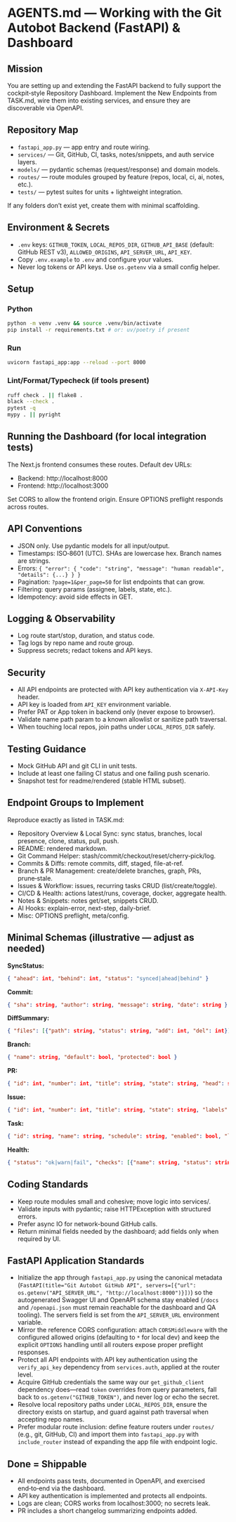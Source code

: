 # AGENTS.md — Working with the Git Autobot Backend (FastAPI) & Dashboard

## Mission

You are setting up and extending the FastAPI backend to fully support the cockpit‑style Repository Dashboard. Implement the New Endpoints from TASK.md, wire them into existing services, and ensure they are discoverable via OpenAPI.

## Repository Map

- `fastapi_app.py` — app entry and route wiring.
- `services/` — Git, GitHub, CI, tasks, notes/snippets, and auth service layers.
- `models/` — pydantic schemas (request/response) and domain models.
- `routes/` — route modules grouped by feature (repos, local, ci, ai, notes, etc.).
- `tests/` — pytest suites for units + lightweight integration.

If any folders don’t exist yet, create them with minimal scaffolding.

## Environment & Secrets

- `.env` keys: `GITHUB_TOKEN`, `LOCAL_REPOS_DIR`, `GITHUB_API_BASE` (default: GitHub REST v3), `ALLOWED_ORIGINS`, `API_SERVER_URL`, `API_KEY`.
- Copy `.env.example` to `.env` and configure your values.
- Never log tokens or API keys. Use `os.getenv` via a small config helper.

## Setup

### Python

```bash
python -m venv .venv && source .venv/bin/activate
pip install -r requirements.txt # or: uv/poetry if present
```

### Run

```bash
uvicorn fastapi_app:app --reload --port 8000
```

### Lint/Format/Typecheck (if tools present)

```bash
ruff check . || flake8 .
black --check .
pytest -q
mypy . || pyright
```

## Running the Dashboard (for local integration tests)

The Next.js frontend consumes these routes. Default dev URLs:

- Backend: http://localhost:8000
- Frontend: http://localhost:3000

Set CORS to allow the frontend origin. Ensure OPTIONS preflight responds across routes.

## API Conventions

- JSON only. Use pydantic models for all input/output.
- Timestamps: ISO‑8601 (UTC). SHAs are lowercase hex. Branch names are strings.
- Errors: `{ "error": { "code": "string", "message": "human readable", "details": {...} } }`
- Pagination: `?page=1&per_page=50` for list endpoints that can grow.
- Filtering: query params (assignee, labels, state, etc.).
- Idempotency: avoid side effects in GET.

## Logging & Observability

- Log route start/stop, duration, and status code.
- Tag logs by repo name and route group.
- Suppress secrets; redact tokens and API keys.

## Security

- All API endpoints are protected with API key authentication via `X-API-Key` header.
- API key is loaded from `API_KEY` environment variable.
- Prefer PAT or App token in backend only (never expose to browser).
- Validate name path param to a known allowlist or sanitize path traversal.
- When touching local repos, join paths under `LOCAL_REPOS_DIR` safely.

## Testing Guidance

- Mock GitHub API and git CLI in unit tests.
- Include at least one failing CI status and one failing push scenario.
- Snapshot test for readme/rendered (stable HTML subset).

## Endpoint Groups to Implement

Reproduce exactly as listed in TASK.md:

- Repository Overview & Local Sync: sync status, branches, local presence, clone, status, pull, push.
- README: rendered markdown.
- Git Command Helper: stash/commit/checkout/reset/cherry‑pick/log.
- Commits & Diffs: remote commits, diff, staged, file-at-ref.
- Branch & PR Management: create/delete branches, graph, PRs, prune‑stale.
- Issues & Workflow: issues, recurring tasks CRUD (list/create/toggle).
- CI/CD & Health: actions latest/runs, coverage, docker, aggregate health.
- Notes & Snippets: notes get/set, snippets CRUD.
- AI Hooks: explain-error, next-step, daily-brief.
- Misc: OPTIONS preflight, meta/config.

## Minimal Schemas (illustrative — adjust as needed)

**SyncStatus:**

```json
{ "ahead": int, "behind": int, "status": "synced|ahead|behind" }
```

**Commit:**

```json
{ "sha": string, "author": string, "message": string, "date": string }
```

**DiffSummary:**

```json
{ "files": [{"path": string, "status": string, "add": int, "del": int}], "stats": {"add": int, "del": int} }
```

**Branch:**

```json
{ "name": string, "default": bool, "protected": bool }
```

**PR:**

```json
{ "id": int, "number": int, "title": string, "state": string, "head": string, "base": string, "url": string }
```

**Issue:**

```json
{ "id": int, "number": int, "title": string, "state": string, "labels": [string], "assignee": string|null, "url": string }
```

**Task:**

```json
{ "id": string, "name": string, "schedule": string, "enabled": bool, "last_run": string|null }
```

**Health:**

```json
{ "status": "ok|warn|fail", "checks": [{"name": string, "status": string, "details": object}] }
```

## Coding Standards

- Keep route modules small and cohesive; move logic into services/.
- Validate inputs with pydantic; raise HTTPException with structured errors.
- Prefer async IO for network-bound GitHub calls.
- Return minimal fields needed by the dashboard; add fields only when required by UI.

## FastAPI Application Standards

- Initialize the app through `fastapi_app.py` using the canonical metadata (`FastAPI(title="Git Autobot GitHub API", servers=[{"url": os.getenv("API_SERVER_URL", "http://localhost:8000")}])`) so the autogenerated Swagger UI and OpenAPI schema stay enabled (`/docs` and `/openapi.json` must remain reachable for the dashboard and QA tooling). The servers field is set from the `API_SERVER_URL` environment variable.
- Mirror the reference CORS configuration: attach `CORSMiddleware` with the configured allowed origins (defaulting to `*` for local dev) and keep the explicit `OPTIONS` handling until all routers expose proper preflight responses.
- Protect all API endpoints with API key authentication using the `verify_api_key` dependency from `services.auth`, applied at the router level.
- Acquire GitHub credentials the same way our `get_github_client` dependency does—read `token` overrides from query parameters, fall back to `os.getenv("GITHUB_TOKEN")`, and never log or echo the secret.
- Resolve local repository paths under `LOCAL_REPOS_DIR`, ensure the directory exists on startup, and guard against path traversal when accepting repo names.
- Prefer modular route inclusion: define feature routers under `routes/` (e.g., git, GitHub, CI) and import them into `fastapi_app.py` with `include_router` instead of expanding the app file with endpoint logic.

## Done = Shippable

- All endpoints pass tests, documented in OpenAPI, and exercised end‑to‑end via the dashboard.
- API key authentication is implemented and protects all endpoints.
- Logs are clean; CORS works from localhost:3000; no secrets leak.
- PR includes a short changelog summarizing endpoints added.
